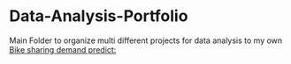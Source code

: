 # Data-Analysis-Portfolio
Main Folder to organize multi different projects for data analysis to my own
[Bike sharing demand predict:](https://github.com/shihabmansour/Bike_Sharing_Data_Analysis)


